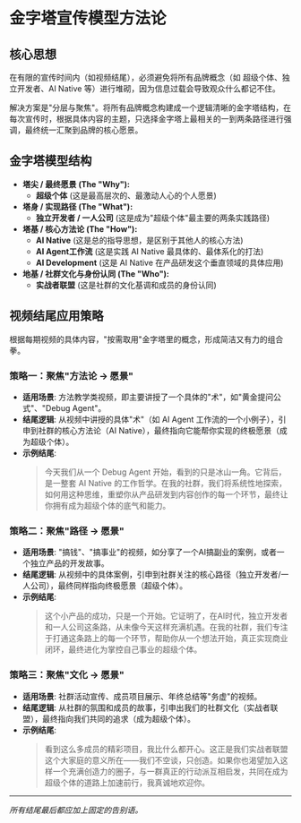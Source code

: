 # 金字塔宣传模型方法论

## 核心思想
在有限的宣传时间内（如视频结尾），必须避免将所有品牌概念（如 超级个体、独立开发者、AI Native 等）进行堆砌，因为信息过载会导致观众什么都记不住。

解决方案是"分层与聚焦"。将所有品牌概念构建成一个逻辑清晰的金字塔结构，在每次宣传时，根据具体内容的主题，只选择金字塔上最相关的一到两条路径进行强调，最终统一汇聚到品牌的核心愿景。

## 金字塔模型结构

*   **塔尖 / 最终愿景 (The "Why"):**
    *   **超级个体** (这是最高层次的、最激动人心的个人愿景)
*   **塔身 / 实现路径 (The "What"):**
    *   **独立开发者 / 一人公司** (这是成为"超级个体"最主要的两条实践路径)
*   **塔基 / 核心方法论 (The "How"):**
    *   **AI Native** (这是总的指导思想，是区别于其他人的核心方法)
    *   **AI Agent工作流** (这是实践 AI Native 最具体的、最体系化的打法)
    *   **AI Development** (这是 AI Native 在产品研发这个垂直领域的具体应用)
*   **地基 / 社群文化与身份认同 (The "Who"):**
    *   **实战者联盟** (这是社群的文化基调和成员的身份认同)

## 视频结尾应用策略

根据每期视频的具体内容，"按需取用"金字塔里的概念，形成简洁又有力的组合拳。

### 策略一：聚焦"方法论 -> 愿景"
*   **适用场景**: 方法教学类视频，即主要讲授了一个具体的"术"，如"黄金提问公式"、"Debug Agent"。
*   **结尾逻辑**: 从视频中讲授的具体"术"（如 AI Agent 工作流的一个小例子），引申到社群的核心方法论（AI Native），最终指向它能帮你实现的终极愿景（成为超级个体）。
*   **示例结尾**:
    > 今天我们从一个 Debug Agent 开始，看到的只是冰山一角。它背后，是一整套 AI Native 的工作哲学。在我的社群，我们将系统性地探索，如何用这种思维，重塑你从产品研发到内容创作的每一个环节，最终让你拥有成为超级个体的底气和能力。

### 策略二：聚焦"路径 -> 愿景"
*   **适用场景**: "搞钱"、"搞事业"的视频，如分享了一个AI搞副业的案例，或者一个独立产品的开发故事。
*   **结尾逻辑**: 从视频中的具体案例，引申到社群关注的核心路径（独立开发者/一人公司），最终同样指向终极愿景（超级个体）。
*   **示例结尾**:
    > 这个小产品的成功，只是一个开始。它证明了，在AI时代，独立开发者和一人公司这条路，从未像今天这样充满机遇。在我的社群，我们专注于打通这条路上的每一个环节，帮助你从一个想法开始，真正实现商业闭环，最终进化为掌控自己事业的超级个体。

### 策略三：聚焦"文化 -> 愿景"
*   **适用场景**: 社群活动宣传、成员项目展示、年终总结等"务虚"的视频。
*   **结尾逻辑**: 从社群的氛围和成员的故事，引申出我们的社群文化（实战者联盟），最终指向我们共同的追求（成为超级个体）。
*   **示例结尾**:
    > 看到这么多成员的精彩项目，我比什么都开心。这正是我们实战者联盟这个大家庭的意义所在——我们不空谈，只创造。如果你也渴望加入这样一个充满创造力的圈子，与一群真正的行动派互相启发，共同在成为超级个体的道路上加速前行，我真诚地欢迎你。

---
*所有结尾最后都应加上固定的告别语。* 